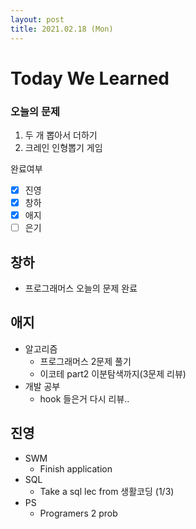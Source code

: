 ```yaml
---
layout: post
title: 2021.02.18 (Mon)
---
```


# Today We Learned

###  오늘의 문제

1. 두 개 뽑아서 더하기
2. 크레인 인형뽑기 게임

완료여부  
- [x] 진영 
- [x] 창하 
- [x] 애지 
- [ ] 은기

## 창하

- 프로그래머스 오늘의 문제 완료

## 애지
- 알고리즘
  - 프로그래머스 2문제 풀기
  - 이코테 part2 이분탐색까지(3문제 리뷰)
- 개발 공부
  - hook 들은거 다시 리뷰..

## 진영

- SWM
  - Finish application
- SQL
  - Take a sql lec from 생활코딩 (1/3)
- PS
  - Programers 2 prob



